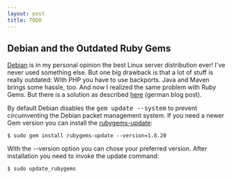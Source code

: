 ```yaml
---
layout: post
title: TODO
---
```


## Debian and the Outdated Ruby Gems

[Debian][1] is in  my personal opinion the best Linux  server distribution ever!
I've never used something  else. But one big drawback is that a  lot of stuff is
really outdated: With PHP you have to  use backports. Java and Maven brings some
hassle, too. And now I realized the same  problem with Ruby Gems. But there is a
solution as described [here][2] (german blog post).

By  default  Debian  disables  the <kbd>gem  update  --system</kbd>  to  prevent
circumventing  the Debian  packet management  system. If  you need  a newer  Gem
version you can install the [rubygems-update][3]:

	$ sudo gem install rubygems-update --version=1.8.20

With  the  --version  option  you   can  chose  your  preferred  version.  After
installation you need to invoke the update command:

	$ sudo update_rubygems

[1]: http://www.debian.org/
[2]: http://www.beier-christian.eu/blog/weblog/ruby-gem-update-is-disabled-on-debian/
[3]: http://rubygems.org/gems/rubygems-update